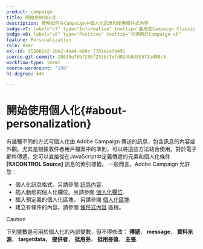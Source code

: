 ```yaml
---
product: campaign
title: 開始使用個人化
description: 瞭解如何在Campaign中個人化訊息和使用條件式內容
badge-v7: label="v7" type="Informative" tooltip="套用至Campaign Classic v7"
badge-v8: label="v8" type="Positive" tooltip="亦適用於Campaign v8"
feature: Personalization
role: User
exl-id: 555082a2-1b62-4aa4-b80c-77b1a1ef9491
source-git-commit: 28638e76bf286f253bc7efd02db848b571ad88c4
workflow-type: tm+mt
source-wordcount: '150'
ht-degree: 44%

---
```


# 開始使用個人化{#about-personalization}

有幾種不同的方式可個人化由 Adobe Campaign 傳送的訊息，包含訊息的內容或外觀。尤其是根據收件者用戶檔案中的準則，可以將這些方法結合使用。對於電子郵件傳遞，您可以直接從在JavaScript中定義傳遞的元素和個人化條件 **[!UICONTROL Source]** 訊息的索引標籤。 一般而言，Adobe Campaign 允許您：

* 個人化訊息格式。另請參閱 [訊息內容](defining-the-email-content.md#message-content).
* 插入動態的個人化欄位。另請參閱 [個人化欄位](personalization-fields.md).
* 插入預定義的個人化區塊。
另請參閱 [個人化區塊](personalization-blocks.md).
* 建立有條件的內容。請參閱 [條件式內容](conditional-content.md) 區段。

>[!CAUTION]
>
>下列變數是可用於個人化的內部變數，但不得修改： **傳遞**， **message**， **資料來源**， **targetdata**， **提供者**， **抵用券**， **抵用券值**， **主張**.
